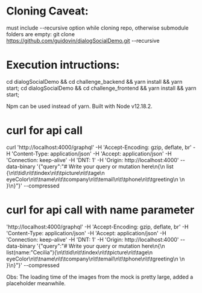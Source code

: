 # Cloning Caveat: 
must include --recursive option while cloning repo, otherwise submodule folders are empty:
git clone https://github.com/guidovin/dialogSocialDemo.git --recursive

# Execution intructions:

cd dialogSocialDemo && cd challenge_backend && yarn install && yarn start; 
cd dialogSocialDemo && cd challenge_frontend && yarn install && yarn start;

Npm can be used instead of yarn.
Built with Node v12.18.2.

# curl for api call
curl 'http://localhost:4000/graphql' -H 'Accept-Encoding: gzip, deflate, br' -H 'Content-Type: application/json' -H 'Accept: application/json' -H 'Connection: keep-alive' -H 'DNT: 1' -H 'Origin: http://localhost:4000' --data-binary '{"query":"# Write your query or mutation here\n{\n  list {\n\t\tid\n\t\tindex\n\t\tpicture\n\t\tage\n    eyeColor\n\t\tname\n\t\tcompany\n\t\temail\n\t\tphone\n\t\tgreeting\n      \n  }\n}"}' --compressed

# curl for api call with name parameter
'http://localhost:4000/graphql' -H 'Accept-Encoding: gzip, deflate, br' -H 'Content-Type: application/json' -H 'Accept: application/json' -H 'Connection: keep-alive' -H 'DNT: 1' -H 'Origin: http://localhost:4000' --data-binary '{"query":"# Write your query or mutation here\n{\n  list(name:\"Cecilia\"){\n\t\tid\n\t\tindex\n\t\tpicture\n\t\tage\n    eyeColor\n\t\tname\n\t\tcompany\n\t\temail\n\t\tphone\n\t\tgreeting\n      \n  }\n}"}' --compressed

Obs: The loading time of the images from the mock is pretty large, added a placeholder meanwhile.
